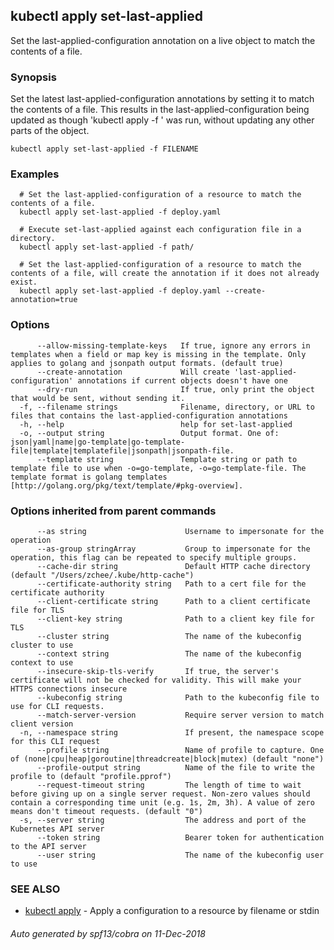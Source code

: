 ## kubectl apply set-last-applied

Set the last-applied-configuration annotation on a live object to match the contents of a file.

### Synopsis

Set the latest last-applied-configuration annotations by setting it to match the contents of a file. This results in the last-applied-configuration being updated as though 'kubectl apply -f <file>' was run, without updating any other parts of the object.

```
kubectl apply set-last-applied -f FILENAME
```

### Examples

```
  # Set the last-applied-configuration of a resource to match the contents of a file.
  kubectl apply set-last-applied -f deploy.yaml
  
  # Execute set-last-applied against each configuration file in a directory.
  kubectl apply set-last-applied -f path/
  
  # Set the last-applied-configuration of a resource to match the contents of a file, will create the annotation if it does not already exist.
  kubectl apply set-last-applied -f deploy.yaml --create-annotation=true
```

### Options

```
      --allow-missing-template-keys   If true, ignore any errors in templates when a field or map key is missing in the template. Only applies to golang and jsonpath output formats. (default true)
      --create-annotation             Will create 'last-applied-configuration' annotations if current objects doesn't have one
      --dry-run                       If true, only print the object that would be sent, without sending it.
  -f, --filename strings              Filename, directory, or URL to files that contains the last-applied-configuration annotations
  -h, --help                          help for set-last-applied
  -o, --output string                 Output format. One of: json|yaml|name|go-template|go-template-file|template|templatefile|jsonpath|jsonpath-file.
      --template string               Template string or path to template file to use when -o=go-template, -o=go-template-file. The template format is golang templates [http://golang.org/pkg/text/template/#pkg-overview].
```

### Options inherited from parent commands

```
      --as string                      Username to impersonate for the operation
      --as-group stringArray           Group to impersonate for the operation, this flag can be repeated to specify multiple groups.
      --cache-dir string               Default HTTP cache directory (default "/Users/zchee/.kube/http-cache")
      --certificate-authority string   Path to a cert file for the certificate authority
      --client-certificate string      Path to a client certificate file for TLS
      --client-key string              Path to a client key file for TLS
      --cluster string                 The name of the kubeconfig cluster to use
      --context string                 The name of the kubeconfig context to use
      --insecure-skip-tls-verify       If true, the server's certificate will not be checked for validity. This will make your HTTPS connections insecure
      --kubeconfig string              Path to the kubeconfig file to use for CLI requests.
      --match-server-version           Require server version to match client version
  -n, --namespace string               If present, the namespace scope for this CLI request
      --profile string                 Name of profile to capture. One of (none|cpu|heap|goroutine|threadcreate|block|mutex) (default "none")
      --profile-output string          Name of the file to write the profile to (default "profile.pprof")
      --request-timeout string         The length of time to wait before giving up on a single server request. Non-zero values should contain a corresponding time unit (e.g. 1s, 2m, 3h). A value of zero means don't timeout requests. (default "0")
  -s, --server string                  The address and port of the Kubernetes API server
      --token string                   Bearer token for authentication to the API server
      --user string                    The name of the kubeconfig user to use
```

### SEE ALSO

* [kubectl apply](kubectl_apply.md)	 - Apply a configuration to a resource by filename or stdin

###### Auto generated by spf13/cobra on 11-Dec-2018
